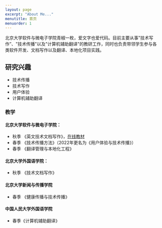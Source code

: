 ```yaml
---
layout: page
excerpt: "About Me..."
menutitle: 首页
menuorder: 1
---
```


北京大学软件与微电子学院青椒一枚，爱文字也爱代码。目前主要从事"技术写作”、"技术传播"以及"计算机辅助翻译"的教研工作，同时也负责带领学生参与各类软件开发、文档写作以及翻译、本地化项目实践。

## 研究兴趣

- 技术传播
- 技术写作
- 用户体验
- 计算机辅助翻译


### 教学

#### 北京大学软件与微电子学院：

- 秋季 《英文技术文档写作》，<a href="http://tw.gaozhijun.me/index.html">在线教材</a>
- 春季 《技术传播方法》（2022年更名为《用户体验与技术传播》）
- 春季 《翻译管理与本地化工程》

#### 北京大学外国语学院：

- 秋季 《技术文档写作》

#### 北京大学新闻与传播学院

- 春季 《健康传播与技术传播》

#### 中国人民大学外国语学院

* 春季《计算机辅助翻译》